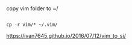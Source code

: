 #
copy vim folder to ~/
<pre><code>
cp -r vim/* ~/.vim/
</code></pre>

https://ivan7645.github.io/2016/07/12/vim_to_si/
